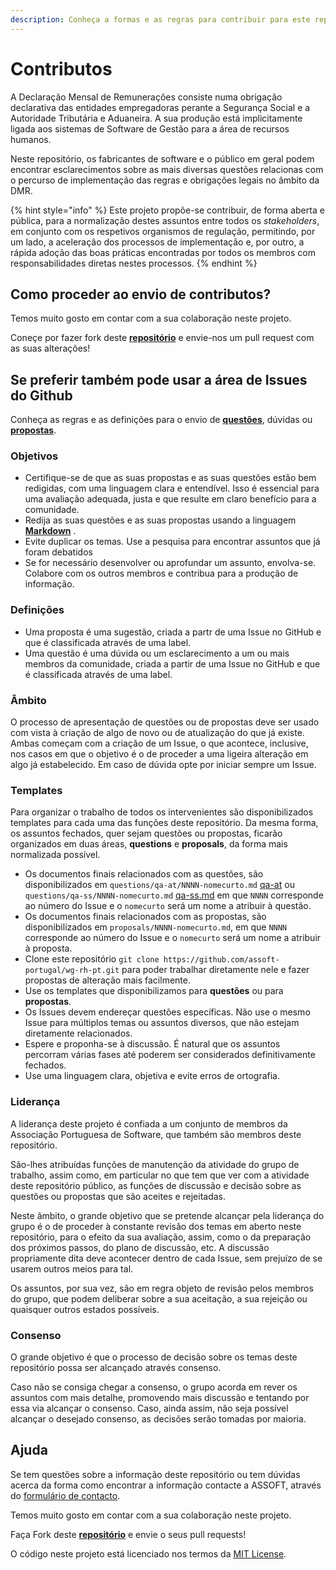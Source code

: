 ```yaml
---
description: Conheça a formas e as regras para contribuir para este repositório
---
```


# Contributos

A Declaração Mensal de Remunerações consiste numa obrigação declarativa das entidades empregadoras perante a Segurança Social e a Autoridade Tributária e Aduaneira. A sua produção está implicitamente ligada aos sistemas de Software de Gestão para a área de recursos humanos.

Neste repositório, os fabricantes de software e o público em geral podem encontrar esclarecimentos sobre as mais diversas questões relacionas com o percurso de implementação das regras e obrigações legais no âmbito da DMR.

{% hint style="info" %}
Este projeto propõe-se contribuir, de forma aberta e pública, para a normalização destes assuntos entre todos os _stakeholders_, em conjunto com os respetivos organismos de regulação, permitindo, por um lado, a aceleração dos processos de implementação e, por outro, a rápida adoção das boas práticas encontradas por todos os membros com responsabilidades diretas nestes processos.
{% endhint %}

## Como proceder ao envio de contributos?

Temos muito gosto em contar com a sua colaboração neste projeto.&#x20;

Coneçe por fazer fork deste [**repositório**](https://github.com/assoft-portugal/wg-rh-pt) e envie-nos um pull request com as suas alterações!

## Se preferir também pode usar a área de Issues do Github

Conheça as regras e as definições para o envio de [**questões**](how-to-make-a-question.md), dúvidas ou [**propostas**](how-to-make-a-proposal.md).

### Objetivos

* Certifique-se de que as suas propostas e as suas questões estão bem redigidas, com uma linguagem clara e entendível. Isso é essencial para uma avaliação adequada, justa e que resulte em claro benefício para a comunidade.
* Redija as suas questões e as suas propostas usando a linguagem [**Markdown**](https://github.com/adam-p/markdown-here/wiki/Markdown-Cheatsheet) .
* Evite duplicar os temas. Use a pesquisa para encontrar assuntos que já foram debatidos
* Se for necessário desenvolver ou aprofundar um assunto, envolva-se. Colabore com os outros membros e contribua para a produção de informação.

### Definições

* Uma proposta é uma sugestão, criada a partr de uma Issue no GitHub e que é classificada através de uma label.
* Uma questão é uma dúvida ou um esclarecimento a um ou mais membros da comunidade, criada a partir de uma Issue no GitHub e que é classificada através de uma label.

### Âmbito

O processo de apresentação de questões ou de propostas deve ser usado com vista à criação de algo de novo ou de atualização do que já existe. Ambas começam com a criação de um Issue, o que acontece, inclusive, nos casos em que o objetivo é o de proceder a uma ligeira alteração em algo já estabelecido. Em caso de dúvida opte por iniciar sempre um Issue.

### Templates

Para organizar o trabalho de todos os intervenientes são disponibilizados templates para cada uma das funções deste repositório. Da mesma forma, os assuntos fechados, quer sejam questões ou propostas, ficarão organizados em duas áreas, **questions** e **proposals**, da forma mais normalizada possível.

* Os documentos finais relacionados com as questões, são disponibilizados em `questions/qa-at/NNNN-nomecurto.md` [qa-at](../../questions/qa-at/ "mention") ou `questions/qa-ss/NNNN-nomecurto.md` [qa-ss.md](../../questions/qa-ss.md "mention") em que `NNNN` corresponde ao número do Issue e o `nomecurto` será um nome a atribuir à questão.
* Os documentos finais relacionados com as propostas, são disponibilizados em `proposals/NNNN-nomecurto.md`, em que `NNNN` corresponde ao número do Issue e o `nomecurto` será um nome a atribuir à proposta.
* Clone este repositório `git clone https://github.com/assoft-portugal/wg-rh-pt.git` para poder trabalhar diretamente nele e fazer propostas de alteração mais facilmente.
* Use os templates que disponibilizamos para **questões** ou para **propostas**.
* Os Issues devem endereçar questões específicas. Não use o mesmo Issue para múltiplos temas ou assuntos diversos, que não estejam diretamente relacionados.
* Espere e proponha-se à discussão. É natural que os assuntos percorram várias fases até poderem ser considerados definitivamente fechados.
* Use uma linguagem clara, objetiva e evite erros de ortografia.

### Liderança

A liderança deste projeto é confiada a um conjunto de membros da Associação Portuguesa de Software, que também são membros deste repositório.

São-lhes atribuídas funções de manutenção da atividade do grupo de trabalho, assim como, em particular no que tem que ver com a atividade deste repositório público, as funções de discussão e decisão sobre as questões ou propostas que são aceites e rejeitadas.

Neste âmbito, o grande objetivo que se pretende alcançar pela liderança do grupo é o de proceder à constante revisão dos temas em aberto neste repositório, para o efeito da sua avaliação, assim, como o da preparação dos próximos passos, do plano de discussão, etc. A discussão propriamente dita deve acontecer dentro de cada Issue, sem prejuízo de se usarem outros meios para tal.

Os assuntos, por sua vez, são em regra objeto de revisão pelos membros do grupo, que podem deliberar sobre a sua aceitação, a sua rejeição ou quaisquer outros estados possíveis.

### Consenso

O grande objetivo é que o processo de decisão sobre os temas deste repositório possa ser alcançado através consenso.

Caso não se consiga chegar a consenso, o grupo acorda em rever os assuntos com mais detalhe, promovendo mais discussão e tentando por essa via alcançar o consenso. Caso, ainda assim, não seja possível alcançar o desejado consenso, as decisões serão tomadas por maioria.

## Ajuda

Se tem questões sobre a informação deste repositório ou tem dúvidas acerca da forma como encontrar a informação contacte a ASSOFT, através do [formulário de contacto](https://www.assoft.org/pt/16/contactos).

Temos muito gosto em contar com a sua colaboração neste projeto.

Faça Fork deste [**repositório**](https://github.com/assoft-portugal/wg-rh-pt) e envie o seus pull requests!

O código neste projeto está licenciado nos termos da [MIT License](../../LICENSE/).
